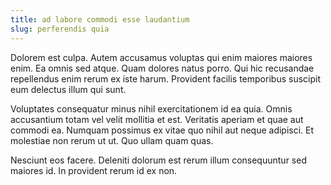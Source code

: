 ```yaml
---
title: ad labore commodi esse laudantium
slug: perferendis quia
---
```


Dolorem est culpa. Autem accusamus voluptas qui enim maiores maiores enim. Ea omnis sed atque. Quam dolores natus porro. Qui hic recusandae repellendus enim rerum ex iste harum. Provident facilis temporibus suscipit eum delectus illum qui sunt.

Voluptates consequatur minus nihil exercitationem id ea quia. Omnis accusantium totam vel velit mollitia et est. Veritatis aperiam et quae aut commodi ea. Numquam possimus ex vitae quo nihil aut neque adipisci. Et molestiae non rerum ut ut. Quo ullam quam quas.

Nesciunt eos facere. Deleniti dolorum est rerum illum consequuntur sed maiores id. In provident rerum id ex non.
